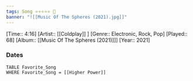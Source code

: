 ```yaml
---
tags: Song ⭐⭐⭐⭐⭐ 💛
banner: "![[Music Of The Spheres (2021).jpg]]"
---
```

[Time:: 4:16]
[Artist:: [[Coldplay]] ]
[Genre:: Electronic, Rock, Pop]
[Played:: 68]
[Album:: [[Music Of The Spheres (2021)]]]
[Year:: 2021]
### Dates
````dataview
TABLE Favorite_Song
WHERE Favorite_Song = [[Higher Power]]
````